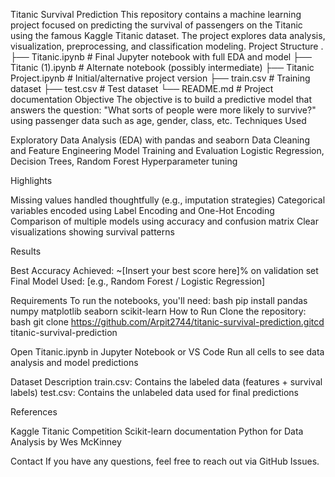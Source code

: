 Titanic Survival Prediction
This repository contains a machine learning project focused on predicting the survival of passengers on the Titanic using the famous Kaggle Titanic dataset. The project explores data analysis, visualization, preprocessing, and classification modeling.
Project Structure
.
├── Titanic.ipynb          # Final Jupyter notebook with full EDA and model
├── Titanic (1).ipynb      # Alternate notebook (possibly intermediate)
├── Titanic Project.ipynb  # Initial/alternative project version
├── train.csv              # Training dataset
├── test.csv               # Test dataset
└── README.md              # Project documentation
Objective
The objective is to build a predictive model that answers the question: "What sorts of people were more likely to survive?" using passenger data such as age, gender, class, etc.
Techniques Used

Exploratory Data Analysis (EDA) with pandas and seaborn
Data Cleaning and Feature Engineering
Model Training and Evaluation
Logistic Regression, Decision Trees, Random Forest
Hyperparameter tuning

Highlights

Missing values handled thoughtfully (e.g., imputation strategies)
Categorical variables encoded using Label Encoding and One-Hot Encoding
Comparison of multiple models using accuracy and confusion matrix
Clear visualizations showing survival patterns

Results

Best Accuracy Achieved: ~[Insert your best score here]% on validation set
Final Model Used: [e.g., Random Forest / Logistic Regression]

Requirements
To run the notebooks, you'll need:
bash
pip install pandas numpy matplotlib seaborn scikit-learn
How to Run
Clone the repository:
bash
git clone https://github.com/Arpit2744/titanic-survival-prediction.gitcd titanic-survival-prediction


Open Titanic.ipynb in Jupyter Notebook or VS Code
Run all cells to see data analysis and model predictions

Dataset Description
train.csv: Contains the labeled data (features + survival labels)
test.csv: Contains the unlabeled data used for final predictions

References

Kaggle Titanic Competition
Scikit-learn documentation
Python for Data Analysis by Wes McKinney

Contact
If you have any questions, feel free to reach out via GitHub Issues.

